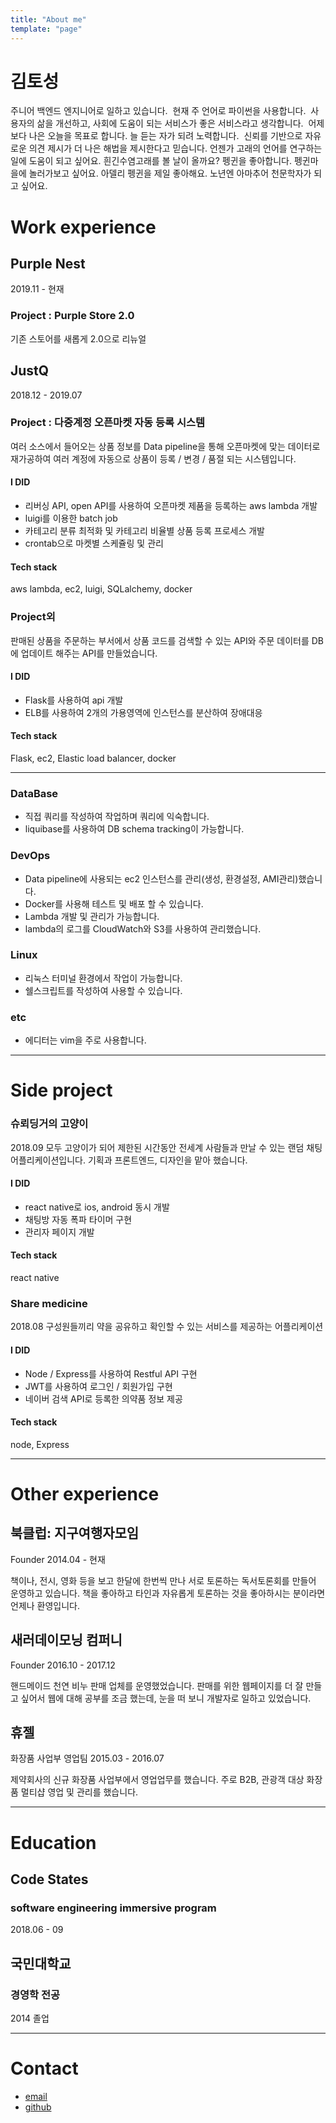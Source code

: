 ```yaml
---
title: "About me"
template: "page"
---
```


# 김토성
주니어 백엔드 엔지니어로 일하고 있습니다. 
현재 주 언어로 파이썬을 사용합니다. 
사용자의 삶을 개선하고, 사회에 도움이 되는 서비스가 좋은 서비스라고 생각합니다. 
어제 보다 나은 오늘을 목표로 합니다. 늘 듣는 자가 되려 노력합니다. 
신뢰를 기반으로 자유로운 의견 제시가 더 나은 해법을 제시한다고 믿습니다.
언젠가 고래의 언어를 연구하는 일에 도움이 되고 싶어요.
흰긴수염고래를 볼 날이 올까요?
펭귄을 좋아합니다. 펭귄마을에 놀러가보고 싶어요.
아델리 펭귄을 제일 좋아해요.
노년엔 아마추어 천문학자가 되고 싶어요.

# Work experience

## Purple Nest
2019.11 - 현재
### Project : Purple Store 2.0
기존 스토어를 새롭게 2.0으로 리뉴얼

## JustQ
2018.12 - 2019.07
### Project : 다중계정 오픈마켓 자동 등록 시스템
여러 소스에서 들어오는 상품 정보를 Data pipeline을 통해 오픈마켓에 맞는 데이터로 재가공하여 여러 계정에 자동으로 상품이 등록 / 변경 / 품절 되는 시스템입니다.

#### I DID
- 리버싱 API, open API를 사용하여 오픈마켓 제품을 등록하는 aws lambda 개발 
- luigi를 이용한 batch job 
- 카테고리 분류 최적화 및 카테고리 비율별 상품 등록 프로세스 개발 
- crontab으로 마켓별 스케쥴링 및 관리

#### Tech stack
aws lambda, ec2, luigi, SQLalchemy, docker

### Project외
판매된 상품을 주문하는 부서에서 상품 코드를 검색할 수 있는 API와 주문 데이터를 DB에 업데이트 해주는 API를 만들었습니다.

#### I DID
- Flask를 사용하여 api 개발
- ELB를 사용하여 2개의 가용영역에 인스턴스를 분산하여 장애대응

#### Tech stack
Flask, ec2, Elastic load balancer, docker

---

### DataBase
- 직접 쿼리를 작성하여 작업하며 쿼리에 익숙합니다.
- liquibase를 사용하여 DB schema tracking이 가능합니다.

### DevOps
- Data pipeline에 사용되는 ec2 인스턴스를 관리(생성, 환경설정, AMI관리)했습니다.
- Docker를 사용해 테스트 및 배포 할 수 있습니다. 
- Lambda 개발 및 관리가 가능합니다.
- lambda의 로그를 CloudWatch와 S3를 사용하여 관리했습니다.

### Linux
- 리눅스 터미널 환경에서 작업이 가능합니다.
- 쉘스크립트를 작성하여 사용할 수 있습니다.

### etc
- 에디터는 vim을 주로 사용합니다.

---

# Side project

### 슈뢰딩거의 고양이
2018.09
모두 고양이가 되어 제한된 시간동안 전세계 사람들과 만날 수 있는 랜덤 채팅 어플리케이션입니다. 기획과 프론트엔드, 디자인을 맡아 했습니다.

#### I DID
- react native로 ios, android 동시 개발
- 채팅방 자동 폭파 타이머 구현
- 관리자 페이지 개발

#### Tech stack
react native

### Share medicine
2018.08
구성원들끼리 약을 공유하고 확인할 수 있는 서비스를 제공하는 어플리케이션

#### I DID
- Node / Express를 사용하여 Restful API 구현 
- JWT를 사용하여 로그인 / 회원가입 구현 
- 네이버 검색 API로 등록한 의약품 정보 제공

#### Tech stack
node, Express

---

# Other experience

## 북클럽: 지구여행자모임
Founder
2014.04 - 현재

책이나, 전시, 영화 등을 보고 한달에 한번씩 만나 서로 토론하는 독서토론회를 만들어 운영하고 있습니다.
책을 좋아하고 타인과 자유롭게 토론하는 것을 좋아하시는 분이라면 언제나 환영입니다.

## 새러데이모닝 컴퍼니
Founder
2016.10 - 2017.12

핸드메이드 천연 비누 판매 업체를 운영했었습니다.
판매를 위한 웹페이지를 더 잘 만들고 싶어서 웹에 대해 공부를 조금 했는데, 눈을 떠 보니 개발자로 일하고 있었습니다.

## 휴젤
화장품 사업부 영업팀
2015.03 - 2016.07

제약회사의 신규 화장품 사업부에서 영업업무를 했습니다. 주로 B2B, 관광객 대상 화장품 멀티샵 영업 및 관리를 했습니다.

---

# Education

## Code States

### software engineering immersive program
2018.06 - 09

## 국민대학교

### 경영학 전공
2014 졸업

---

# Contact

- [email](playnstop.s@gmail.com)
- [github](https://github.com/cosmos2)


